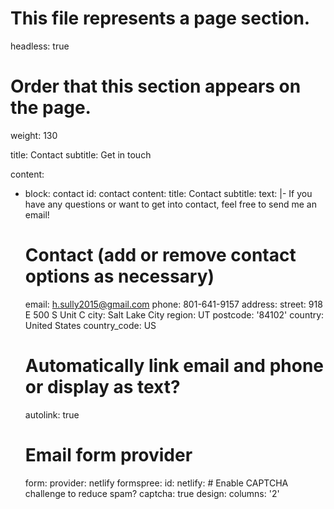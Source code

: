 # This file represents a page section.
headless: true

# Order that this section appears on the page.
weight: 130

title: Contact
subtitle: Get in touch

content:
  - block: contact
    id: contact
    content:
      title: Contact
      subtitle:
      text: |-
        If you have any questions or want to get into contact, feel free to send me an email!
      # Contact (add or remove contact options as necessary)
      email: h.sully2015@gmail.com
      phone: 801-641-9157
      address:
        street: 918 E 500 S Unit C
        city: Salt Lake City
        region: UT
        postcode: '84102'
        country: United States
        country_code: US
      # Automatically link email and phone or display as text?
      autolink: true
      # Email form provider
      form:
        provider: netlify
        formspree:
          id:
        netlify:
          # Enable CAPTCHA challenge to reduce spam?
          captcha: true
    design:
      columns: '2'
